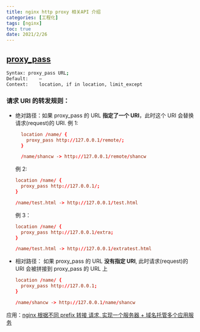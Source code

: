 ```yaml
---
title: nginx http proxy 相关API 介绍
categories: [工程化]
tags: [nginx]
toc: true
date: 2021/2/26
---
```


## [proxy_pass](https://nginx.org/en/docs/http/ngx_http_proxy_module.html#proxy_pass)

```bash
Syntax:	proxy_pass URL;
Default:	—
Context:	location, if in location, limit_except
```

### 请求 URI 的转发规则：

- 绝对路径：如果 proxy_pass 的 URL **指定了一个 URI**，此时这个 URI 会替换 请求(request)的 URI.
  例 1:

  ```conf
    location /name/ {
      proxy_pass http://127.0.0.1/remote/;
    }

    /name/shancw -> http://127.0.0.1/remote/shancw
  ```

  例 2:

  ```conf
  location /name/ {
    proxy_pass http://127.0.0.1/;
  }

  /name/test.html -> http://127.0.0.1/test.html
  ```

  例 3：

  ```conf
  location /name/ {
    proxy_pass http://127.0.0.1/extra;
  }

  /name/test.html -> http://127.0.0.1/extratest.html
  ```

* 相对路径： 如果 proxy_pass 的 URL **没有指定 URI**, 此时请求(request)的 URI 会被拼接到 proxy_pass 的 URL 上

  ```conf
  location /name/ {
    proxy_pass http://127.0.0.1;
  }

  /name/shancw -> http://127.0.0.1/name/shancw
  ```

应用：[nginx 根据不同 prefix 转接 请求, 实现一个服务器 + 域名托管多个应用服务](https://github.com/shancw96/tech-basis/tree/master/nginx)
